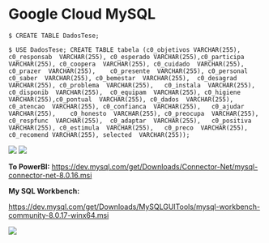 # Google Cloud MySQL

```
$ CREATE TABLE DadosTese; 

$ USE DadosTese; CREATE TABLE tabela (c0_objetivos VARCHAR(255),	c0_responsab  VARCHAR(255),	c0_esperado VARCHAR(255),c0_participa  VARCHAR(255), c0_coopera  VARCHAR(255), c0_cuidado  VARCHAR(255),	c0_prazer  VARCHAR(255),	c0_presente  VARCHAR(255), c0_personal	c0_saber  VARCHAR(255),	c0_bemestar  VARCHAR(255),	c0_desagrad  VARCHAR(255), c0_problema  VARCHAR(255),	c0_instala  VARCHAR(255),	c0_disponib  VARCHAR(255),	c0_equipam  VARCHAR(255), c0_higiene	  VARCHAR(255),c0_pontual  VARCHAR(255), c0_dados  VARCHAR(255),	c0_atencao  VARCHAR(255), c0_confianca  VARCHAR(255),	c0_ajudar  VARCHAR(255),	c0_honesto  VARCHAR(255), c0_preocupa  VARCHAR(255),	c0_respfunc  VARCHAR(255),	c0_adaptar  VARCHAR(255),	c0_positiva  VARCHAR(255), c0_estimula  VARCHAR(255),	c0_preco  VARCHAR(255),	c0_recomend	VARCHAR(255), selected  VARCHAR(255));
```

<img src=https://github.com/RubensZimbres/Repo-2019/blob/master/Google-Cloud-SQL/Pics/SQL_instance.png>  

<img src=https://github.com/RubensZimbres/Repo-2019/blob/master/Google-Cloud-SQL/Pics/Cloud_SQL.png>  

<b>To PowerBI:</b> https://dev.mysql.com/get/Downloads/Connector-Net/mysql-connector-net-8.0.16.msi  

<b>My SQL Workbench:</b>

https://dev.mysql.com/get/Downloads/MySQLGUITools/mysql-workbench-community-8.0.17-winx64.msi

<img src=https://github.com/RubensZimbres/Repo-2019/blob/master/Google-Cloud-SQL/Pics/mysql0.PNG>
